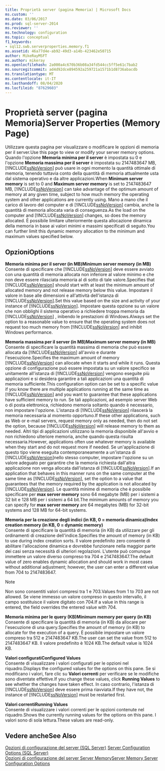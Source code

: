 ```yaml
---
title: Proprietà server (pagina Memoria) | Microsoft Docs
ms.custom: ''
ms.date: 03/06/2017
ms.prod: sql-server-2014
ms.reviewer: ''
ms.technology: configuration
ms.topic: conceptual
f1_keywords:
- sql12.swb.serverproperties.memory.f1
ms.assetid: 46a77d4e-ab92-49d3-a14b-423462e50715
author: MikeRayMSFT
ms.author: mikeray
ms.openlocfilehash: 2a000a4c670b36b08a34fd544cc5ff5e61c7bab2
ms.sourcegitcommit: ad4d92dce894592a259721a1571b1d8736abacdb
ms.translationtype: MT
ms.contentlocale: it-IT
ms.lasthandoff: 08/04/2020
ms.locfileid: "87629603"
---
```

# <a name="server-properties-memory-page"></a><span data-ttu-id="71a4e-102">Proprietà server (pagina Memoria)</span><span class="sxs-lookup"><span data-stu-id="71a4e-102">Server Properties (Memory Page)</span></span>
  <span data-ttu-id="71a4e-103">Utilizzare questa pagina per visualizzare o modificare le opzioni di memoria per il server.</span><span class="sxs-lookup"><span data-stu-id="71a4e-103">Use this page to view or modify your server memory options.</span></span> <span data-ttu-id="71a4e-104">Quando l'opzione **Memoria minima per il server** è impostata su 0 e l'opzione **Memoria massima per il server** è impostata su 2147483647 MB, [!INCLUDE[ssNoVersion](../../includes/ssnoversion-md.md)] può usare in ogni momento la quantità ottimale di memoria, tenendo tuttavia conto della quantità di memoria attualmente usta dal sistema operativo e da altre applicazioni.</span><span class="sxs-lookup"><span data-stu-id="71a4e-104">When **Minimum server memory** is set to 0 and **Maximum server memory** is set to 2147483647 MB, [!INCLUDE[ssNoVersion](../../includes/ssnoversion-md.md)] can take advantage of the optimum amount of memory at any given time, subject to how much memory the operating system and other applications are currently using.</span></span> <span data-ttu-id="71a4e-105">Mano a mano che il carico di lavoro del computer e di [!INCLUDE[ssNoVersion](../../includes/ssnoversion-md.md)] cambia, anche la quantità di memoria allocata varia di conseguenza.</span><span class="sxs-lookup"><span data-stu-id="71a4e-105">As the load on the computer and [!INCLUDE[ssNoVersion](../../includes/ssnoversion-md.md)] changes, so does the memory allocated.</span></span> <span data-ttu-id="71a4e-106">È possibile limitare ulteriormente questa allocazione dinamica della memoria in base ai valori minimi e massimi specificati di seguito.</span><span class="sxs-lookup"><span data-stu-id="71a4e-106">You can further limit this dynamic memory allocation to the minimum and maximum values specified below.</span></span>  
  
## <a name="options"></a><span data-ttu-id="71a4e-107">Opzioni</span><span class="sxs-lookup"><span data-stu-id="71a4e-107">Options</span></span>  
 <span data-ttu-id="71a4e-108">**Memoria minima per il server (in MB)**</span><span class="sxs-lookup"><span data-stu-id="71a4e-108">**Minimum server memory (in MB)**</span></span>  
 <span data-ttu-id="71a4e-109">Consente di specificare che [!INCLUDE[ssNoVersion](../../includes/ssnoversion-md.md)] deve essere avviato con una quantità di memoria allocata non inferiore al valore minimo e che non deve essere rilasciata memoria al di sotto di tale valore.</span><span class="sxs-lookup"><span data-stu-id="71a4e-109">Specifies that [!INCLUDE[ssNoVersion](../../includes/ssnoversion-md.md)] should start with at least the minimum amount of allocated memory and not release memory below this value.</span></span> <span data-ttu-id="71a4e-110">Impostare il valore in base alle dimensioni e all'attività dell'istanza di [!INCLUDE[ssNoVersion](../../includes/ssnoversion-md.md)].</span><span class="sxs-lookup"><span data-stu-id="71a4e-110">Set this value based on the size and activity of your instance of [!INCLUDE[ssNoVersion](../../includes/ssnoversion-md.md)].</span></span> <span data-ttu-id="71a4e-111">Impostare questa opzione su un valore che non obblighi il sistema operativo a richiedere troppa memoria da [!INCLUDE[ssNoVersion](../../includes/ssnoversion-md.md)] , inibendo le prestazioni di Windows.</span><span class="sxs-lookup"><span data-stu-id="71a4e-111">Always set the option to a reasonable value to ensure that the operating system does not request too much memory from [!INCLUDE[ssNoVersion](../../includes/ssnoversion-md.md)] and inhibit Windows performance.</span></span>  
  
 <span data-ttu-id="71a4e-112">**Memoria massima per il server (in MB)**</span><span class="sxs-lookup"><span data-stu-id="71a4e-112">**Maximum server memory (in MB)**</span></span>  
 <span data-ttu-id="71a4e-113">Consente di specificare la quantità massima di memoria che può essere allocata da [!INCLUDE[ssNoVersion](../../includes/ssnoversion-md.md)] all'avvio e durante l'esecuzione.</span><span class="sxs-lookup"><span data-stu-id="71a4e-113">Specifies the maximum amount of memory [!INCLUDE[ssNoVersion](../../includes/ssnoversion-md.md)] can allocate when it starts and while it runs.</span></span> <span data-ttu-id="71a4e-114">Questa opzione di configurazione può essere impostata su un valore specifico se unitamente all'istanza di [!INCLUDE[ssNoVersion](../../includes/ssnoversion-md.md)] vengono eseguite più applicazioni e si desidera garantire a tali applicazioni una quantità di memoria sufficiente.</span><span class="sxs-lookup"><span data-stu-id="71a4e-114">This configuration option can be set to a specific value if you know there are multiple applications running at the same time as [!INCLUDE[ssNoVersion](../../includes/ssnoversion-md.md)] and you want to guarantee that these applications have sufficient memory to run.</span></span> <span data-ttu-id="71a4e-115">Se tali applicazioni, ad esempio server Web o di posta elettronica, richiedono memoria soltanto quando è necessario, non impostare l'opzione. L'istanza di [!INCLUDE[ssNoVersion](../../includes/ssnoversion-md.md)] rilascerà la memoria necessaria al momento opportuno.</span><span class="sxs-lookup"><span data-stu-id="71a4e-115">If these other applications, such as Web or e-mail servers, request memory only as needed, then do not set the option, because [!INCLUDE[ssNoVersion](../../includes/ssnoversion-md.md)] will release memory to them as needed.</span></span> <span data-ttu-id="71a4e-116">Altri tipi di applicazioni utilizzano la memoria disponibile all'avvio e non richiedono ulteriore memoria, anche quando questa risulta necessaria.</span><span class="sxs-lookup"><span data-stu-id="71a4e-116">However, applications often use whatever memory is available when they start and do not request more if needed.</span></span> <span data-ttu-id="71a4e-117">Se un'applicazione di questo tipo viene eseguita contemporaneamente a un'istanza di [!INCLUDE[ssNoVersion](../../includes/ssnoversion-md.md)]nello stesso computer, impostare l'opzione su un valore adeguato per garantire che la memoria richiesta dall'altra applicazione non venga allocata dall'istanza di [!INCLUDE[ssNoVersion](../../includes/ssnoversion-md.md)].</span><span class="sxs-lookup"><span data-stu-id="71a4e-117">If an application that behaves in this manner runs on the same computer at the same time as [!INCLUDE[ssNoVersion](../../includes/ssnoversion-md.md)], set the option to a value that guarantees that the memory required by the application is not allocated by [!INCLUDE[ssNoVersion](../../includes/ssnoversion-md.md)].</span></span> <span data-ttu-id="71a4e-118">Le quantità minime di memoria che è possibile specificare per **max server memory** sono 64 megabyte (MB) per i sistemi a 32 bit e 128 MB per i sistemi a 64 bit.</span><span class="sxs-lookup"><span data-stu-id="71a4e-118">The minimum amounts of memory you can specify for **max server memory** are 64 megabytes (MB) for 32-bit systems and 128 MB for 64-bit systems.</span></span>  
  
 <span data-ttu-id="71a4e-119">**Memoria per la creazione degli indici (in KB, 0 = memoria dinamica)**</span><span class="sxs-lookup"><span data-stu-id="71a4e-119">**Index creation memory (in KB, 0 = dynamic memory)**</span></span>  
 <span data-ttu-id="71a4e-120">Consente di specificare la quantità di memoria (in KB) da utilizzare per gli ordinamenti di creazione dell'indice.</span><span class="sxs-lookup"><span data-stu-id="71a4e-120">Specifies the amount of memory (in KB) to use during index creation sorts.</span></span> <span data-ttu-id="71a4e-121">Il valore predefinito zero consente di abilitare l'allocazione dinamica e dovrebbe funzionare nella maggior parte dei casi senza necessità di ulteriori regolazioni. L'utente può comunque immettere un valore diverso compreso tra 704 e 2147483647.</span><span class="sxs-lookup"><span data-stu-id="71a4e-121">The default value of zero enables dynamic allocation and should work in most cases without additional adjustment; however, the user can enter a different value from 704 to 2147483647.</span></span>  
  
> [!NOTE]  
>  <span data-ttu-id="71a4e-122">Non sono consentiti valori compresi tra 1 e 703.</span><span class="sxs-lookup"><span data-stu-id="71a4e-122">Values from 1 to 703 are not allowed.</span></span> <span data-ttu-id="71a4e-123">Se viene immesso un valore compreso in questo intervallo, il campo sostituisce il valore digitato con 704.</span><span class="sxs-lookup"><span data-stu-id="71a4e-123">If a value in this range is entered, the field overrides the entered value with 704.</span></span>  
  
 <span data-ttu-id="71a4e-124">**Memoria minima per le query (KB)**</span><span class="sxs-lookup"><span data-stu-id="71a4e-124">**Minimum memory per query (in KB)**</span></span>  
 <span data-ttu-id="71a4e-125">Consente di specificare la quantità di memoria (in KB) da allocare per l'esecuzione di una query.</span><span class="sxs-lookup"><span data-stu-id="71a4e-125">Specifies the amount of memory (in KB) to allocate for the execution of a query.</span></span> <span data-ttu-id="71a4e-126">È possibile impostare un valore compreso tra 512 e 2147483647 KB.</span><span class="sxs-lookup"><span data-stu-id="71a4e-126">The user can set the value from 512 to 2147483647 KB.</span></span> <span data-ttu-id="71a4e-127">Il valore predefinito è 1024 KB.</span><span class="sxs-lookup"><span data-stu-id="71a4e-127">The default value is 1024 KB.</span></span>  
  
 <span data-ttu-id="71a4e-128">**Valori configurati**</span><span class="sxs-lookup"><span data-stu-id="71a4e-128">**Configured Values**</span></span>  
 <span data-ttu-id="71a4e-129">Consente di visualizzare i valori configurati per le opzioni nel riquadro.</span><span class="sxs-lookup"><span data-stu-id="71a4e-129">Displays the configured values for the options on this pane.</span></span> <span data-ttu-id="71a4e-130">Se si modificano i valori, fare clic su **Valori correnti** per verificare se le modifiche sono diventate effettive.</span><span class="sxs-lookup"><span data-stu-id="71a4e-130">If you change these values, click **Running Values** to see whether the changes have taken effect.</span></span> <span data-ttu-id="71a4e-131">In caso contrario, l'istanza di [!INCLUDE[ssNoVersion](../../includes/ssnoversion-md.md)] deve essere prima riavviata.</span><span class="sxs-lookup"><span data-stu-id="71a4e-131">If they have not, the instance of [!INCLUDE[ssNoVersion](../../includes/ssnoversion-md.md)] must be restarted first.</span></span>  
  
 <span data-ttu-id="71a4e-132">**Valori correnti**</span><span class="sxs-lookup"><span data-stu-id="71a4e-132">**Running Values**</span></span>  
 <span data-ttu-id="71a4e-133">Consente di visualizzare i valori correnti per le opzioni contenute nel riquadro.</span><span class="sxs-lookup"><span data-stu-id="71a4e-133">Shows the currently running values for the options on this pane.</span></span> <span data-ttu-id="71a4e-134">I valori sono di sola lettura.</span><span class="sxs-lookup"><span data-stu-id="71a4e-134">These values are read-only.</span></span>  
  
## <a name="see-also"></a><span data-ttu-id="71a4e-135">Vedere anche</span><span class="sxs-lookup"><span data-stu-id="71a4e-135">See Also</span></span>  
 <span data-ttu-id="71a4e-136">[Opzioni di configurazione del server &#40;SQL Server&#41;](server-configuration-options-sql-server.md) </span><span class="sxs-lookup"><span data-stu-id="71a4e-136">[Server Configuration Options &#40;SQL Server&#41;](server-configuration-options-sql-server.md) </span></span>  
 [<span data-ttu-id="71a4e-137">Opzioni di configurazione del server Server Memory</span><span class="sxs-lookup"><span data-stu-id="71a4e-137">Server Memory Server Configuration Options</span></span>](server-memory-server-configuration-options.md)  
  
  
